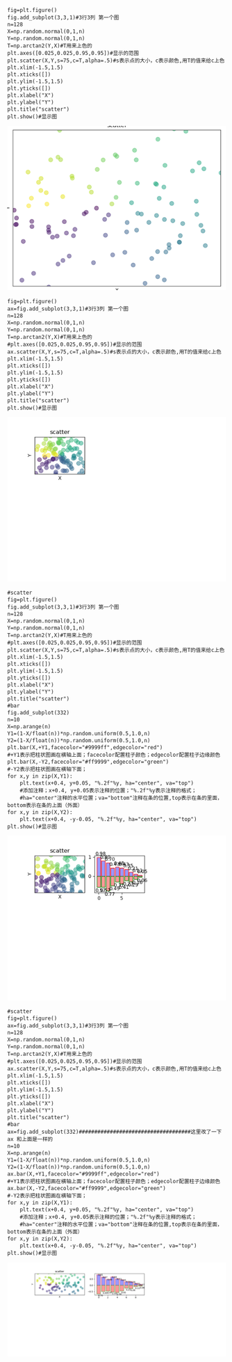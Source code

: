 
    fig=plt.figure()
    fig.add_subplot(3,3,1)#3行3列 第一个图
    n=128
    X=np.random.normal(0,1,n)
    Y=np.random.normal(0,1,n)
    T=np.arctan2(Y,X)#T用来上色的
    plt.axes([0.025,0.025,0.95,0.95])#显示的范围
    plt.scatter(X,Y,s=75,c=T,alpha=.5)#s表示点的大小，c表示颜色,用T的值来给c上色
    plt.xlim(-1.5,1.5)
    plt.xticks([])
    plt.ylim(-1.5,1.5)
    plt.yticks([])
    plt.xlabel("X")
    plt.ylabel("Y")
    plt.title("scatter")
    plt.show()#显示图

![](../md/img/ggzhangxiaochao/1298744-20180524140853910-793456696.png)

    
    
    fig=plt.figure()
    ax=fig.add_subplot(3,3,1)#3行3列 第一个图
    n=128
    X=np.random.normal(0,1,n)
    Y=np.random.normal(0,1,n)
    T=np.arctan2(Y,X)#T用来上色的
    #plt.axes([0.025,0.025,0.95,0.95])#显示的范围
    ax.scatter(X,Y,s=75,c=T,alpha=.5)#s表示点的大小，c表示颜色,用T的值来给c上色
    plt.xlim(-1.5,1.5)
    plt.xticks([])
    plt.ylim(-1.5,1.5)
    plt.yticks([])
    plt.xlabel("X")
    plt.ylabel("Y")
    plt.title("scatter")
    plt.show()#显示图

![](../md/img/ggzhangxiaochao/1298744-20180524140933471-146249021.png)

    
    
    #scatter
    fig=plt.figure()
    fig.add_subplot(3,3,1)#3行3列 第一个图
    n=128
    X=np.random.normal(0,1,n)
    Y=np.random.normal(0,1,n)
    T=np.arctan2(Y,X)#T用来上色的
    #plt.axes([0.025,0.025,0.95,0.95])#显示的范围
    plt.scatter(X,Y,s=75,c=T,alpha=.5)#s表示点的大小，c表示颜色,用T的值来给c上色
    plt.xlim(-1.5,1.5)
    plt.xticks([])
    plt.ylim(-1.5,1.5)
    plt.yticks([])
    plt.xlabel("X")
    plt.ylabel("Y")
    plt.title("scatter")
    #bar
    fig.add_subplot(332)
    n=10
    X=np.arange(n)
    Y1=(1-X/float(n))*np.random.uniform(0.5,1.0,n)
    Y2=(1-X/float(n))*np.random.uniform(0.5,1.0,n)
    plt.bar(X,+Y1,facecolor="#9999ff",edgecolor="red")
    #+Y1表示把柱状图画在横轴上面；facecolor配置柱子颜色；edgecolor配置柱子边缘颜色
    plt.bar(X,-Y2,facecolor="#ff9999",edgecolor="green")
    #-Y2表示把柱状图画在横轴下面；
    for x,y in zip(X,Y1):
        plt.text(x+0.4, y+0.05, "%.2f"%y, ha="center", va="top")
        #添加注释；x+0.4, y+0.05表示注释的位置；"%.2f"%y表示注释的格式；
        #ha="center"注释的水平位置；va="bottom"注释在条的位置,top表示在条的里面，bottom表示在条的上面（外面）
    for x,y in zip(X,Y2):
        plt.text(x+0.4, -y-0.05, "%.2f"%y, ha="center", va="top")
    plt.show()#显示图

![](../md/img/ggzhangxiaochao/1298744-20180524142741177-2006206575.png)

    
    
    #scatter
    fig=plt.figure()
    ax=fig.add_subplot(3,3,1)#3行3列 第一个图
    n=128
    X=np.random.normal(0,1,n)
    Y=np.random.normal(0,1,n)
    T=np.arctan2(Y,X)#T用来上色的
    #plt.axes([0.025,0.025,0.95,0.95])#显示的范围
    ax.scatter(X,Y,s=75,c=T,alpha=.5)#s表示点的大小，c表示颜色,用T的值来给c上色
    plt.xlim(-1.5,1.5)
    plt.xticks([])
    plt.ylim(-1.5,1.5)
    plt.yticks([])
    plt.xlabel("X")
    plt.ylabel("Y")
    plt.title("scatter")
    #bar
    ax=fig.add_subplot(332)####################################这里改了一下ax 和上面是一样的
    n=10
    X=np.arange(n)
    Y1=(1-X/float(n))*np.random.uniform(0.5,1.0,n)
    Y2=(1-X/float(n))*np.random.uniform(0.5,1.0,n)
    ax.bar(X,+Y1,facecolor="#9999ff",edgecolor="red")
    #+Y1表示把柱状图画在横轴上面；facecolor配置柱子颜色；edgecolor配置柱子边缘颜色
    ax.bar(X,-Y2,facecolor="#ff9999",edgecolor="green")
    #-Y2表示把柱状图画在横轴下面；
    for x,y in zip(X,Y1):
        plt.text(x+0.4, y+0.05, "%.2f"%y, ha="center", va="top")
        #添加注释；x+0.4, y+0.05表示注释的位置；"%.2f"%y表示注释的格式；
        #ha="center"注释的水平位置；va="bottom"注释在条的位置,top表示在条的里面，bottom表示在条的上面（外面）
    for x,y in zip(X,Y2):
        plt.text(x+0.4, -y-0.05, "%.2f"%y, ha="center", va="top")
    plt.show()#显示图

![](../md/img/ggzhangxiaochao/1298744-20180524142758415-573476843.png)


